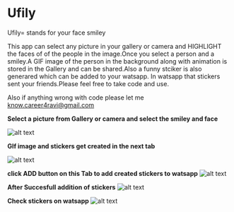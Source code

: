 # Ufily

Ufily= stands for your face smiley

This app can select any picture in your gallery or camera and HIGHLIGHT the faces of 
of the people in the image.Once you select a person and a smiley.A GIF image of the person in the background along with 
animation is stored in the Gallery and can be shared.Also a funny stciker is also generared which can be added to your watsapp.
In watsapp that stickers sent your friends.Please feel free to take code and use.

Also if anything wrong with code please let me know.career4ravi@gmail.com


**Select a picture from Gallery or camera and select the smiley and face**

![alt text](https://github.com/career4ravi/Ufily/blob/master/Screenshot_2019-03-19-22-23-51-519_freeze.in.co.ufily.png)


**GIf image and stickers get created in the next tab**

![alt text](https://github.com/career4ravi/Ufily/blob/master/Screenshot_2019-03-19-22-25-55-987_freeze.in.co.ufily.png)


**click ADD button on this Tab to add created stickers to watsapp**
![alt text](https://github.com/career4ravi/Ufily/blob/master/Screenshot_2019-03-19-22-31-42-476_com.whatsapp.png)


**After Succesfull addition of stickers**
![alt text](https://github.com/career4ravi/Ufily/blob/master/Screenshot_2019-03-19-22-31-48-971_freeze.in.co.ufily.png)


**Check stickers on watsapp**
![alt text](https://github.com/career4ravi/Ufily/blob/master/Screenshot_2019-03-19-22-32-09-381_com.whatsapp.png)







